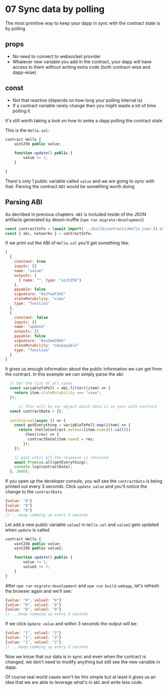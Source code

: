 # 07 Sync data by polling

The most primitive way to keep your dapp in sync with the contract state is by polling

## props
- No need to connect to websocket provider
- Whatever new variable you add in the contract, your dapp will have access to them without writing extra code (both contract-wise and dapp-wise)

## const
- Not that reactive (depends on how long your polling interval is)
- If a contract variable rarely change then you might waste a lot of time polling it

It's still worth taking a look on how to amke a dapp polling the contract state

This is the `Hello.sol`:

```js
contract Hello {
    uint256 public value;

    function update() public {
        value += 1;
    }

}
```

There's only 1 public variable called `value` and we are going to sync with that. Parsing the contract `ABI` would be something worth doing

## Parsing ABI

As decribed in previous chapters. `ABI` is included inside of the JSON artifacts generated by dexon-truffle (`npm run migrate:development`)

```js
const contractInfo = (await import('../build/contracts/Hello.json')).default;
const { abi, networks } = contractInfo;
```

If we print out the ABI of `Hello.sol` you'll get something like:

```js
[
  {
    constant: true
    inputs: []
    name: "value"
    outputs: [
      { name: "", type: "uint256"}
    ],
    payable: false
    signature: "0x3fa4f245"
    stateMutability: "view"
    type: "function"
  },
  {
    constant: false
    inputs: []
    name: "update"
    outputs: []
    payable: false
    signature: "0xa2e62045"
    stateMutability: "nonpayable"
    type: "function"
  }
]
```

It gives us enough information about the public information we can get from the contract. In this example we can simply parse the abi:
```js
  // Get the list of all views
  const variableToPoll = abi.filter((item) => {
    return item.stateMutability === "view";
  });

      // This will be our object which data is in sync with contract
  const contractData = {};
  
  setInterval(async () => {
    const getEverything = variableToPoll.map((item) => {
      return (helloContract.methods[item.name]().call())
        .then((res) => {
          contractData[item.name] = res;
        });
    });

    // wait until all the response is returned
    await Promise.all(getEverything);
    console.log(contractData);
  }, 3000);
```

If you open up the developer console, you will see the `contractData` is being printed out every 3 seconds. Click `update value` and you'll notice the change to the `contractData`
```js
{value: "0"}
{value: "0"}
{value: "0"}
// ...keep comming up every 3 seconds
```

Let add a new public variable `value2` in `Hello.sol` and `value2` gets updated when `update` is called
```js
contract Hello {
    uint256 public value;
    uint256 public value2;

    function update() public {
        value += 1;
        value2 += 2;
    }
}
```

After `npm run migrate:development` and `npm run build:webapp`, let's refresh the browser again and we'll see:
```js
{value: "0", value2: "0"}
{value: "0", value2: "0"}
{value: "0", value2: "0"}
// ...keep comming up every 3 seconds
```

If we click `Update value` and within 3 seconds the output will be:
```js
{value: "1", value2: "2"}
{value: "1", value2: "2"}
{value: "1", value2: "2"}
// ...keep comming up every 3 seconds
```

Now we know that our data is in sync and even when the contract is changed, we don't need to modify anything but still see the new variable in dapp.

Of course real world cases won't be this simple but at least it gives us an idea that we are able to leverage what's in `ABI` and write less code.